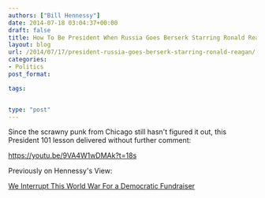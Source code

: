 ```yaml
---
authors: ["Bill Hennessy"]
date: 2014-07-18 03:04:37+00:00
draft: false
title: How To Be President When Russia Goes Berserk Starring Ronald Reagan
layout: blog
url: /2014/07/17/president-russia-goes-berserk-starring-ronald-reagan/
categories:
- Politics
post_format:

tags:


type: "post"
---
```


Since the scrawny punk from Chicago still hasn't figured it out, this President 101 lesson delivered without further comment:

https://youtu.be/9VA4W1wDMAk?t=18s

Previously on Hennessy's View:

[We Interrupt This World War For a Democratic Fundraiser](https://hennessysview.com/2014/07/17/interrupt-world-war-democratic-fundraiser/)
